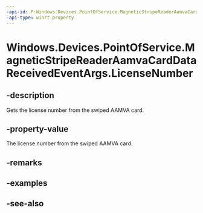 ```yaml
---
-api-id: P:Windows.Devices.PointOfService.MagneticStripeReaderAamvaCardDataReceivedEventArgs.LicenseNumber
-api-type: winrt property
---
```


<!-- Property syntax
public string LicenseNumber { get; }
-->

# Windows.Devices.PointOfService.MagneticStripeReaderAamvaCardDataReceivedEventArgs.LicenseNumber

## -description
Gets the license number from the swiped AAMVA card.

## -property-value
The license number from the swiped AAMVA card.

## -remarks

## -examples

## -see-also
